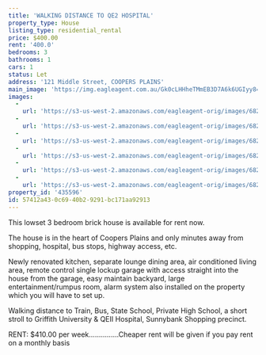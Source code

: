 ```yaml
---
title: 'WALKING DISTANCE TO QE2 HOSPITAL'
property_type: House
listing_type: residential_rental
price: $400.00
rent: '400.0'
bedrooms: 3
bathrooms: 1
cars: 1
status: Let
address: '121 Middle Street, COOPERS PLAINS'
main_image: 'https://img.eagleagent.com.au/Gk0cLHHheTMmEB3D7A6k6UGIyy8=/1280x854/smart/https://s3-us-west-2.amazonaws.com/eagleagent-orig/images/6825976/413949555-image-M.jpg'
images:
  -
    url: 'https://s3-us-west-2.amazonaws.com/eagleagent-orig/images/6825981/413949555-image-E.jpg'
  -
    url: 'https://s3-us-west-2.amazonaws.com/eagleagent-orig/images/6825980/413949555-image-D.jpg'
  -
    url: 'https://s3-us-west-2.amazonaws.com/eagleagent-orig/images/6825979/413949555-image-C.jpg'
  -
    url: 'https://s3-us-west-2.amazonaws.com/eagleagent-orig/images/6825978/413949555-image-B.jpg'
  -
    url: 'https://s3-us-west-2.amazonaws.com/eagleagent-orig/images/6825977/413949555-image-A.jpg'
  -
    url: 'https://s3-us-west-2.amazonaws.com/eagleagent-orig/images/6825976/413949555-image-M.jpg'
property_id: '435596'
id: 57412a43-0c69-40b2-9291-bc171aa92913
---
```

This lowset 3 bedroom brick house is available for rent now.

The house is in the heart of Coopers Plains and only minutes away from shopping, hospital, bus stops, highway access, etc.

Newly renovated kitchen, separate lounge dining area, air conditioned living area, remote control single lockup garage with access straight into the house from the garage, easy maintain backyard, large entertainment/rumpus room, alarm system also installed on the property which you will have to set up.

Walking distance to Train, Bus, State School, Private High School, a short stroll to Griffith University & QEII Hospital, Sunnybank Shopping precinct.

RENT:
$410.00 per week...............Cheaper rent will be given if you pay rent on a monthly basis